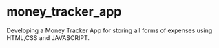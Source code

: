 # money_tracker_app
Developing a Money Tracker App for storing all forms of expenses  using HTML,CSS and JAVASCRIPT.
